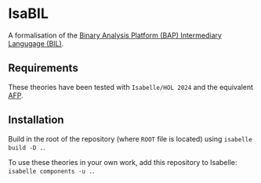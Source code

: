 # IsaBIL

A formalisation of the [Binary Analysis Platform (BAP) Intermediary Langugage (BIL)](https://github.com/BinaryAnalysisPlatform/bap).

## Requirements 

These theories have been tested with `Isabelle/HOL 2024` and the equivalent [AFP](https://www.isa-afp.org/).

## Installation

Build in the root of the repository (where `ROOT` file is located) using `isabelle build -D .`.

To use these theories in your own work, add this repository to Isabelle: `isabelle components -u .`.
